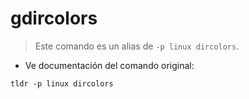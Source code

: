 # gdircolors

> Este comando es un alias de `-p linux dircolors`.

- Ve documentación del comando original:

`tldr -p linux dircolors`
